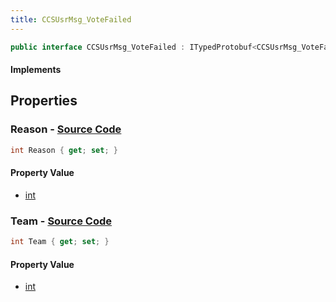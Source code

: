 ```yaml
---
title: CCSUsrMsg_VoteFailed
---
```


```csharp
public interface CCSUsrMsg_VoteFailed : ITypedProtobuf<CCSUsrMsg_VoteFailed>, INativeHandle, INetMessage<CCSUsrMsg_VoteFailed>, IDisposable
```

#### Implements

## Properties

### **Reason** - [Source Code](https://github.com/swiftly-solution/swiftlys2/blob/main/managed/src/SwiftlyS2.Generated/Protobufs/Interfaces/CCSUsrMsg_VoteFailed.cs#L21)

```csharp
int Reason { get; set; }
```

#### Property Value

- [int](https://learn.microsoft.com/dotnet/api/system.int32)

### **Team** - [Source Code](https://github.com/swiftly-solution/swiftlys2/blob/main/managed/src/SwiftlyS2.Generated/Protobufs/Interfaces/CCSUsrMsg_VoteFailed.cs#L18)

```csharp
int Team { get; set; }
```

#### Property Value

- [int](https://learn.microsoft.com/dotnet/api/system.int32)

